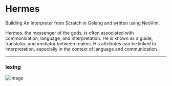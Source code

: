 # Hermes

Building An Interpreter from Scratch in Golang and written using NeoVim.

Hermes, the messenger of the gods, is often associated with communication, 
language, and interpretation. He is known as a guide, translator, and mediator 
between realms. His attributes can be linked to interpretation, especially in 
the context of language and communication.

---

### lexing
![image](https://github.com/chayandatta/Hermes/assets/32599474/48d3b44c-e35b-4584-aefa-ddec20bc15df)
